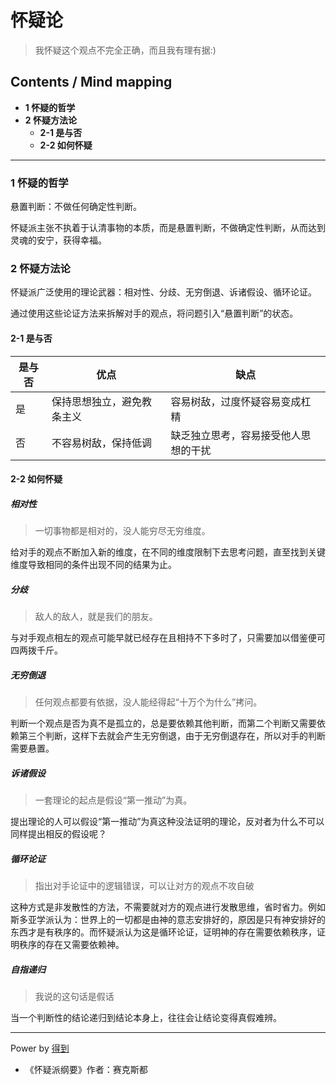 # 怀疑论
> 我怀疑这个观点不完全正确，而且我有理有据:)

## Contents / Mind mapping
- **1 怀疑的哲学**
- **2 怀疑方法论**
  - **2-1 是与否**
  - **2-2 如何怀疑**

---

### 1 怀疑的哲学

悬置判断：不做任何确定性判断。

怀疑派主张不执着于认清事物的本质，而是悬置判断，不做确定性判断，从而达到灵魂的安宁，获得幸福。



### 2 怀疑方法论

怀疑派广泛使用的理论武器：相对性、分歧、无穷倒退、诉诸假设、循环论证。

通过使用这些论证方法来拆解对手的观点，将问题引入“悬置判断”的状态。

#### 2-1 是与否

|是与否|优点|缺点|
|  --  | -- | -- |
|是|保持思想独立，避免教条主义|容易树敌，过度怀疑容易变成杠精|
|否|不容易树敌，保持低调|缺乏独立思考，容易接受他人思想的干扰|

#### 2-2 如何怀疑

##### 相对性

> 一切事物都是相对的，没人能穷尽无穷维度。

给对手的观点不断加入新的维度，在不同的维度限制下去思考问题，直至找到关键维度导致相同的条件出现不同的结果为止。

##### 分歧

> 敌人的敌人，就是我们的朋友。

与对手观点相左的观点可能早就已经存在且相持不下多时了，只需要加以借鉴便可四两拨千斤。

##### 无穷倒退

> 任何观点都要有依据，没人能经得起“十万个为什么”拷问。

判断一个观点是否为真不是孤立的，总是要依赖其他判断，而第二个判断又需要依赖第三个判断，这样下去就会产生无穷倒退，由于无穷倒退存在，所以对手的判断需要悬置。

##### 诉诸假设

> 一套理论的起点是假设“第一推动”为真。

提出理论的人可以假设“第一推动”为真这种没法证明的理论，反对者为什么不可以同样提出相反的假设呢？

##### 循环论证

> 指出对手论证中的逻辑错误，可以让对方的观点不攻自破

这种方式是非发散性的方法，不需要就对方的观点进行发散思维，省时省力。例如斯多亚学派认为：世界上的一切都是由神的意志安排好的，原因是只有神安排好的东西才是有秩序的。而怀疑派认为这是循环论证，证明神的存在需要依赖秩序，证明秩序的存在又需要依赖神。

##### 自指递归

> 我说的这句话是假话

当一个判断性的结论递归到结论本身上，往往会让结论变得真假难辨。



---
Power by [得到](https://www.igetget.com)
- 《怀疑派纲要》作者：赛克斯都
